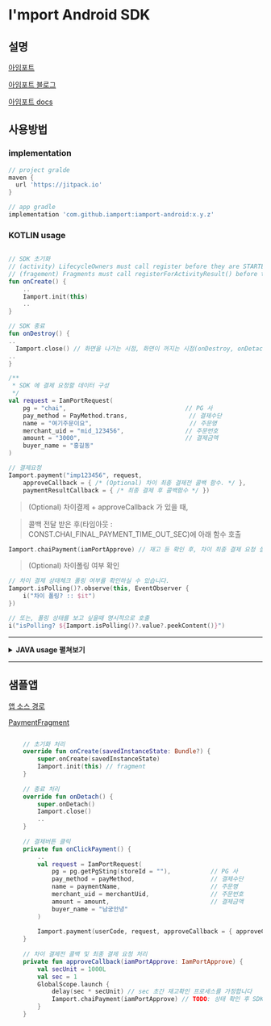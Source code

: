 # I'mport Android SDK


## 설명
[아임포트][1]

[아임포트 블로그][2]

[아임포트 docs][3]

[1]: https://www.iamport.kr/
[2]: http://blog.iamport.kr/
[3]: https://docs.iamport.kr/?lang=ko

## 사용방법

### implementation
```gradle
// project gralde
maven {
  url 'https://jitpack.io'
}
```
```gradle
// app gradle
implementation 'com.github.iamport:iamport-android:x.y.z'
```


### KOTLIN usage
```kotlin

// SDK 초기화
// (activity) LifecycleOwners must call register before they are STARTED.
// (fragement) Fragments must call registerForActivityResult() before they are created (i.e. initialization, onAttach(), or onCreate())
fun onCreate() {
    ..
    Iamport.init(this)
    ..
}

// SDK 종료
fun onDestroy() {
..
  Iamport.close() // 화면을 나가는 시점, 화면이 꺼지는 시점(onDestroy, onDetach 등)에 추가
..
}

/**
 * SDK 에 결제 요청할 데이터 구성
 */
val request = IamPortRequest(
    pg = "chai",                                 // PG 사
    pay_method = PayMethod.trans,                 // 결제수단
    name = "여기주문이요",                           // 주문명
    merchant_uid = "mid_123456",                 // 주문번호
    amount = "3000",                             // 결제금액
    buyer_name = "홍길동"
)

// 결제요청
Iamport.payment("imp123456", request,
    approveCallback = { /* (Optional) 차이 최종 결제전 콜백 함수. */ },
    paymentResultCallback = { /* 최종 결제 후 콜백함수 */ })

```

> (Optional) 차이결제 + approveCallback 가 있을 때, 

> 콜백 전달 받은 후(타임아웃 : CONST.CHAI_FINAL_PAYMENT_TIME_OUT_SEC)에 아래 함수 호출
```kotlin
Iamport.chaiPayment(iamPortApprove) // 재고 등 확인 후, 차이 최종 결제 요청 실행.
```

> (Optional) 차이폴링 여부 확인
```kotlin
// 차이 결제 상태체크 폴링 여부를 확인하실 수 있습니다.
Iamport.isPolling()?.observe(this, EventObserver {
    i("차이 폴링? :: $it")
})

// 또는, 폴링 상태를 보고 싶을때 명시적으로 호출
i("isPolling? ${Iamport.isPolling()?.value?.peekContent()}")
```

---

<details>
<summary><strong>JAVA usage 펼쳐보기</strong></summary>

### java usage
```java

public void onCreate() {
  Iamport.INSTANCE.init(this);
}

public void onDeatroy() {
  Iamport.INSTANCE.close();
}

IamPortRequest request
        = IamPortRequest.builder()
        .pg("chai")
        .pay_method(PayMethod.trans)
        .name("여기주문이요")
        .merchant_uid("mid_123456")
        .amount("3000")
        .buyer_name("홍길동").build();
                    

Iamport.INSTANCE.payment("imp123456", request, 
        iamPortApprove -> {
    // (Optional) 차이 최종 결제전 콜백 함수.
    return Unit.INSTANCE;
}, iamPortResponse -> {
    // 최종 결제 후 콜백함수
    return Unit.INSTANCE;
});
```

> (Optional) 차이결제 + approveCallback 가 있을 때, 

> 콜백 전달 받은 후(타임아웃 : CONST.CHAI_FINAL_PAYMENT_TIME_OUT_SEC)에 아래 함수 호출
```java
Iamport.INSTANCE.chaiPayment(iamPortApprove) // 재고 등 확인 후, 차이 최종 결제 요청 실행.
```

> 자바 프로젝트에선 kotin stblib 추가가 필요합니다
[$코틀린_버전][4]

```gradle 
implementation "org.jetbrains.kotlin:kotlin-stdlib:$코틀린_버전"
```

[4]: https://mvnrepository.com/artifact/org.jetbrains.kotlin/kotlin-stdlib

</details>

---

## 샘플앱
[앱 소스 경로](../iamport-android/app)

[PaymentFragment](../iamport-android/app/src/main/java/com/iamport/sampleapp/ui/PaymentFragment.kt)

```kotlin

    // 초기화 처리
    override fun onCreate(savedInstanceState: Bundle?) {
        super.onCreate(savedInstanceState)
        Iamport.init(this) // fragment
    }
    
    // 종료 처리
    override fun onDetach() {
        super.onDetach()
        Iamport.close()
        ..
    }
    
    // 결제버튼 클릭
    private fun onClickPayment() {
        ..
        val request = IamPortRequest(
            pg = pg.getPgSting(storeId = ""),           // PG 사
            pay_method = payMethod,                     // 결제수단
            name = paymentName,                         // 주문명
            merchant_uid = merchantUid,                 // 주문번호
            amount = amount,                            // 결제금액
            buyer_name = "남궁안녕"
        )
        
        Iamport.payment(userCode, request, approveCallback = { approveCallback(it) }, paymentResultCallback = { callBackListener.result(it) })
    }
    
    // 차이 결제전 콜백 및 최종 결제 요청 처리
    private fun approveCallback(iamPortApprove: IamPortApprove) {
        val secUnit = 1000L
        val sec = 1
        GlobalScope.launch {
            delay(sec * secUnit) // sec 초간 재고확인 프로세스를 가정합니다
            Iamport.chaiPayment(iamPortApprove) // TODO: 상태 확인 후 SDK 에 최종결제 요청
        }
    }
```




